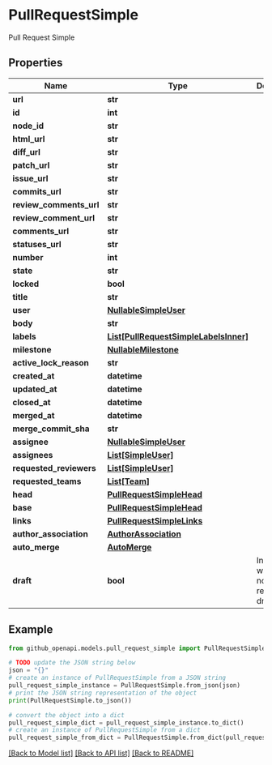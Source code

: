 # PullRequestSimple

Pull Request Simple

## Properties

Name | Type | Description | Notes
------------ | ------------- | ------------- | -------------
**url** | **str** |  | 
**id** | **int** |  | 
**node_id** | **str** |  | 
**html_url** | **str** |  | 
**diff_url** | **str** |  | 
**patch_url** | **str** |  | 
**issue_url** | **str** |  | 
**commits_url** | **str** |  | 
**review_comments_url** | **str** |  | 
**review_comment_url** | **str** |  | 
**comments_url** | **str** |  | 
**statuses_url** | **str** |  | 
**number** | **int** |  | 
**state** | **str** |  | 
**locked** | **bool** |  | 
**title** | **str** |  | 
**user** | [**NullableSimpleUser**](NullableSimpleUser.md) |  | 
**body** | **str** |  | 
**labels** | [**List[PullRequestSimpleLabelsInner]**](PullRequestSimpleLabelsInner.md) |  | 
**milestone** | [**NullableMilestone**](NullableMilestone.md) |  | 
**active_lock_reason** | **str** |  | [optional] 
**created_at** | **datetime** |  | 
**updated_at** | **datetime** |  | 
**closed_at** | **datetime** |  | 
**merged_at** | **datetime** |  | 
**merge_commit_sha** | **str** |  | 
**assignee** | [**NullableSimpleUser**](NullableSimpleUser.md) |  | 
**assignees** | [**List[SimpleUser]**](SimpleUser.md) |  | [optional] 
**requested_reviewers** | [**List[SimpleUser]**](SimpleUser.md) |  | [optional] 
**requested_teams** | [**List[Team]**](Team.md) |  | [optional] 
**head** | [**PullRequestSimpleHead**](PullRequestSimpleHead.md) |  | 
**base** | [**PullRequestSimpleHead**](PullRequestSimpleHead.md) |  | 
**links** | [**PullRequestSimpleLinks**](PullRequestSimpleLinks.md) |  | 
**author_association** | [**AuthorAssociation**](AuthorAssociation.md) |  | 
**auto_merge** | [**AutoMerge**](AutoMerge.md) |  | 
**draft** | **bool** | Indicates whether or not the pull request is a draft. | [optional] 

## Example

```python
from github_openapi.models.pull_request_simple import PullRequestSimple

# TODO update the JSON string below
json = "{}"
# create an instance of PullRequestSimple from a JSON string
pull_request_simple_instance = PullRequestSimple.from_json(json)
# print the JSON string representation of the object
print(PullRequestSimple.to_json())

# convert the object into a dict
pull_request_simple_dict = pull_request_simple_instance.to_dict()
# create an instance of PullRequestSimple from a dict
pull_request_simple_from_dict = PullRequestSimple.from_dict(pull_request_simple_dict)
```
[[Back to Model list]](../README.md#documentation-for-models) [[Back to API list]](../README.md#documentation-for-api-endpoints) [[Back to README]](../README.md)


